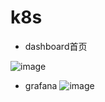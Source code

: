 # k8s

-  dashboard首页

![image](https://github.com/nika86v/k8s/blob/master/images/WX20180629-134339%402x.png)


- grafana
![image](https://github.com/nika86v/k8s/blob/master/images/WX20180702-075050%402x.png)
